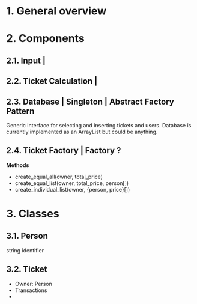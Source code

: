 # 1. General overview

# 2. Components
## 2.1. Input | 

## 2.2. Ticket Calculation |

## 2.3. Database | Singleton | Abstract Factory Pattern
Generic interface for selecting and inserting tickets and users.
Database is currently implemented as an ArrayList but could be anything.

## 2.4. Ticket Factory | Factory ?
**Methods**
* create_equal_all(owner, total_price)
* create_equal_list(owner, total_price, person[])
* create_individual_list(owner, {person, price}[])

# 3. Classes
## 3.1. Person
string identifier

## 3.2. Ticket
* Owner: Person
* Transactions
* 